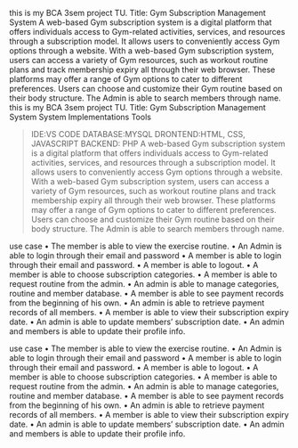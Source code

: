 this is my BCA 3sem project TU. 
Title: Gym Subscription Management System
A web-based Gym subscription system is a digital platform that offers individuals access
to Gym-related activities, services, and resources through a subscription model. It allows
users to conveniently access Gym options through a website.
With a web-based Gym subscription system, users can access a variety of Gym resources,
such as workout routine plans and track membership expiry all through their web browser.
These platforms may offer a range of Gym options to cater to different preferences. Users
can choose and customize their Gym routine based on their body structure.
The Admin is able to search members through name.
this is my BCA 3sem project TU. 
Title: Gym Subscription Management System
System Implementations Tools
>IDE:VS CODE
>DATABASE:MYSQL
>DRONTEND:HTML, CSS, JAVASCRIPT
>BACKEND: PHP
A web-based Gym subscription system is a digital platform that offers individuals access
to Gym-related activities, services, and resources through a subscription model. It allows
users to conveniently access Gym options through a website.
With a web-based Gym subscription system, users can access a variety of Gym resources,
such as workout routine plans and track membership expiry all through their web browser.
These platforms may offer a range of Gym options to cater to different preferences. Users
can choose and customize their Gym routine based on their body structure.
The Admin is able to search members through name.

use case
• The member is able to view the exercise routine.
• An Admin is able to login through their email and password
• A member is able to login through their email and password.
• A member is able to logout.
• A member is able to choose subscription categories.
• A member is able to request routine from the admin.
• An admin is able to manage categories, routine and member database.
• A member is able to see payment records from the beginning of his own.
• An admin is able to retrieve payment records of all members.
• A member is able to view their subscription expiry date.
• An admin is able to update members’ subscription date.
• An admin and members is able to update their profile info.

use case
• The member is able to view the exercise routine.
• An Admin is able to login through their email and password
• A member is able to login through their email and password.
• A member is able to logout.
• A member is able to choose subscription categories.
• A member is able to request routine from the admin.
• An admin is able to manage categories, routine and member database.
• A member is able to see payment records from the beginning of his own.
• An admin is able to retrieve payment records of all members.
• A member is able to view their subscription expiry date.
• An admin is able to update members’ subscription date.
• An admin and members is able to update their profile info.
